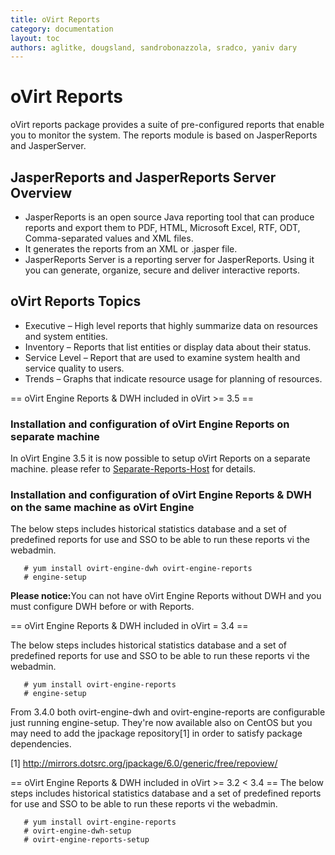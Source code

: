 ```yaml
---
title: oVirt Reports
category: documentation
layout: toc
authors: aglitke, dougsland, sandrobonazzola, sradco, yaniv dary
---
```


<!-- TODO: Content review -->

# oVirt Reports

oVirt reports package provides a suite of pre-configured reports that enable you to monitor the system. The reports module is based on JasperReports and JasperServer.

## JasperReports and JasperReports Server Overview

*   JasperReports is an open source Java reporting tool that can produce reports and export them to PDF, HTML, Microsoft Excel, RTF, ODT, Comma-separated values and XML files.
*   It generates the reports from an XML or .jasper file.
*   JasperReports Server is a reporting server for JasperReports. Using it you can generate, organize, secure and deliver interactive reports.

## oVirt Reports Topics

*   Executive – High level reports that highly summarize data on resources and system entities.
*   Inventory – Reports that list entities or display data about their status.
*   Service Level – Report that are used to examine system health and service quality to users.
*   Trends – Graphs that indicate resource usage for planning of resources.

== oVirt Engine Reports & DWH included in oVirt >= 3.5 ==

### Installation and configuration of oVirt Engine Reports on separate machine

In oVirt Engine 3.5 it is now possible to setup oVirt Reports on a separate machine. please refer to [Separate-Reports-Host](Features/Separate-Reports-Host) for details.

### Installation and configuration of oVirt Engine Reports & DWH on the same machine as oVirt Engine

The below steps includes historical statistics database and a set of predefined reports for use and SSO to be able to run these reports vi the webadmin.

       # yum install ovirt-engine-dwh ovirt-engine-reports
       # engine-setup

<b>Please notice:</b>You can not have oVirt Engine Reports without DWH and you must configure DWH before or with Reports.

== oVirt Engine Reports & DWH included in oVirt = 3.4 ==

The below steps includes historical statistics database and a set of predefined reports for use and SSO to be able to run these reports vi the webadmin.

       # yum install ovirt-engine-reports
       # engine-setup

From 3.4.0 both ovirt-engine-dwh and ovirt-engine-reports are configurable just running engine-setup. They're now available also on CentOS but you may need to add the jpackage repository[1] in order to satisfy package dependencies.

[1] <http://mirrors.dotsrc.org/jpackage/6.0/generic/free/repoview/>

== oVirt Engine Reports & DWH included in oVirt >= 3.2 < 3.4 == The below steps includes historical statistics database and a set of predefined reports for use and SSO to be able to run these reports vi the webadmin.

       # yum install ovirt-engine-reports
       # ovirt-engine-dwh-setup
       # ovirt-engine-reports-setup

